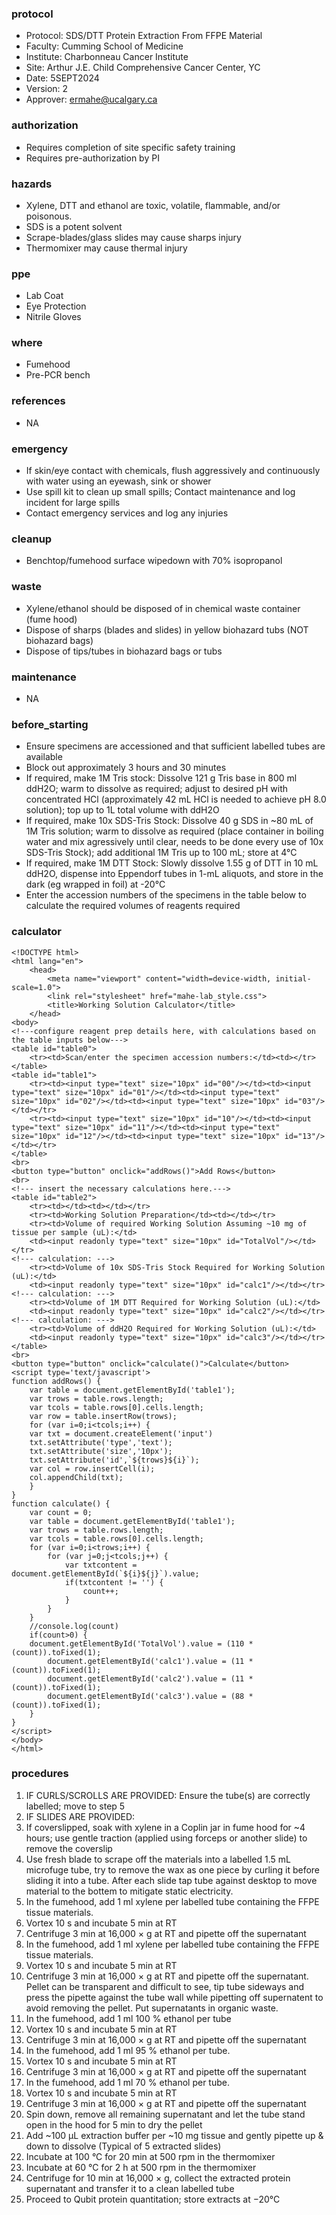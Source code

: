 ### protocol
- Protocol: SDS/DTT Protein Extraction From FFPE Material
- Faculty: Cumming School of Medicine
- Institute: Charbonneau Cancer Institute
- Site: Arthur J.E. Child Comprehensive Cancer Center, YC
- Date: 5SEPT2024
- Version: 2
- Approver: ermahe@ucalgary.ca

### authorization
- Requires completion of site specific safety training
- Requires pre-authorization by PI

### hazards
- Xylene, DTT and ethanol are toxic, volatile, flammable, and/or poisonous.
- SDS is a potent solvent
- Scrape-blades/glass slides may cause sharps injury
- Thermomixer may cause thermal injury

### ppe
- Lab Coat
- Eye Protection
- Nitrile Gloves

### where
- Fumehood
- Pre-PCR bench

### references
- NA

### emergency
- If skin/eye contact with chemicals, flush aggressively and continuously with water using an eyewash, sink or shower
- Use spill kit to clean up small spills; Contact maintenance and log incident for large spills
- Contact emergency services and log any injuries

### cleanup
- Benchtop/fumehood surface wipedown with 70% isopropanol

### waste
- Xylene/ethanol should be disposed of in chemical waste container (fume hood)
- Dispose of sharps (blades and slides) in yellow biohazard tubs (NOT biohazard bags)
- Dispose of tips/tubes in biohazard bags or tubs

### maintenance
- NA

### before_starting
- Ensure specimens are accessioned and that sufficient labelled tubes are available
- Block out approximately 3 hours and 30 minutes
- If required, make 1M Tris stock: Dissolve 121 g Tris base in 800 ml ddH2O; warm to dissolve as required; adjust to desired pH with concentrated HCl (approximately 42 mL HCl is needed to achieve pH 8.0 solution); top up to 1L total volume with ddH2O
- If required, make 10x SDS-Tris Stock: Dissolve 40 g SDS in ~80 mL of 1M Tris solution; warm to dissolve as required (place container in boiling water and mix agressively until clear, needs to be done every use of 10x SDS-Tris Stock); add additional 1M Tris up to 100 mL; store at 4°C
- If required, make 1M DTT Stock: Slowly dissolve 1.55 g of DTT in 10 mL ddH2O, dispense into Eppendorf tubes in 1-mL aliquots, and store in the dark (eg wrapped in foil) at -20°C
- Enter the accession numbers of the specimens in the table below to calculate the required volumes of reagents required

### calculator
~~~~
<!DOCTYPE html>
<html lang="en">
	<head>
		<meta name="viewport" content="width=device-width, initial-scale=1.0">
		<link rel="stylesheet" href="mahe-lab_style.css">
		<title>Working Solution Calculator</title>
	</head>
<body>
<!---configure reagent prep details here, with calculations based on the table inputs below--->
<table id="table0">
	<tr><td>Scan/enter the specimen accession numbers:</td><td></tr>
</table>
<table id="table1">
	<tr><td><input type="text" size="10px" id="00"/></td><td><input type="text" size="10px" id="01"/></td><td><input type="text" size="10px" id="02"/></td><td><input type="text" size="10px" id="03"/></td></tr>
	<tr><td><input type="text" size="10px" id="10"/></td><td><input type="text" size="10px" id="11"/></td><td><input type="text" size="10px" id="12"/></td><td><input type="text" size="10px" id="13"/></td></tr>
</table>
<br>
<button type="button" onclick="addRows()">Add Rows</button>
<br>
<!--- insert the necessary calculations here.--->
<table id="table2">
	<tr><td></td><td></td></tr>
	<tr><td>Working Solution Preparation</td><td></td></tr>
	<tr><td>Volume of required Working Solution Assuming ~10 mg of tissue per sample (uL):</td>
	<td><input readonly type="text" size="10px" id="TotalVol"/></td></tr>
<!--- calculation: --->
	<tr><td>Volume of 10x SDS-Tris Stock Required for Working Solution (uL):</td>
	<td><input readonly type="text" size="10px" id="calc1"/></td></tr>
<!--- calculation: --->
	<tr><td>Volume of 1M DTT Required for Working Solution (uL):</td>
	<td><input readonly type="text" size="10px" id="calc2"/></td></tr>
<!--- calculation: --->
	<tr><td>Volume of ddH2O Required for Working Solution (uL):</td>
	<td><input readonly type="text" size="10px" id="calc3"/></td></tr>
</table>
<br>
<button type="button" onclick="calculate()">Calculate</button>
<script type='text/javascript'>
function addRows() {
    var table = document.getElementById('table1');
    var trows = table.rows.length;
    var tcols = table.rows[0].cells.length;
    var row = table.insertRow(trows);
    for (var i=0;i<tcols;i++) {
	var txt = document.createElement('input')
	txt.setAttribute('type','text');
	txt.setAttribute('size','10px');
	txt.setAttribute('id',`${trows}${i}`);
	var col = row.insertCell(i);
	col.appendChild(txt);
    }
}	
function calculate() {
    var count = 0;
    var table = document.getElementById('table1');
    var trows = table.rows.length;
    var tcols = table.rows[0].cells.length;
    for (var i=0;i<trows;i++) {
        for (var j=0;j<tcols;j++) {
            var txtcontent = document.getElementById(`${i}${j}`).value;
            if(txtcontent != '') {
                count++;
            }
        }
    }
    //console.log(count)
    if(count>0) {
	document.getElementById('TotalVol').value = (110 * (count)).toFixed(1);
        document.getElementById('calc1').value = (11 * (count)).toFixed(1);
        document.getElementById('calc2').value = (11 * (count)).toFixed(1);
        document.getElementById('calc3').value = (88 * (count)).toFixed(1);
    }
}
</script>
</body>
</html>
~~~~

### procedures
1. IF CURLS/SCROLLS ARE PROVIDED: Ensure the tube(s) are correctly labelled; move to step 5
2. IF SLIDES ARE PROVIDED:
3. If coverslipped, soak with xylene in a Coplin jar in fume hood for ~4 hours; use gentle traction (applied using forceps or another slide) to remove the coverslip
4. Use fresh blade to scrape off the materials into a labelled 1.5 mL microfuge tube, try to remove the wax as one piece by curling it before sliding it into a tube.  After each slide tap tube against desktop to move material to the bottem to mitigate static electricity.
5. In the fumehood, add 1 ml xylene per labelled tube containing the FFPE tissue materials.
6. Vortex 10 s and incubate 5 min at RT
7. Centrifuge 3 min at 16,000 × g at RT and pipette off the supernatant
8. In the fumehood, add 1 ml xylene per labelled tube containing the FFPE tissue materials.
9. Vortex 10 s and incubate 5 min at RT
10. Centrifuge 3 min at 16,000 × g at RT and pipette off the supernatant.  Pellet can be transparent and difficult to see, tip tube sideways and press the pipette against the tube wall while pipetting off supernatent to avoid removing the pellet.  Put supernatants in organic waste. 
11. In the fumehood, add 1 ml 100 % ethanol per tube
12. Vortex 10 s and incubate 5 min at RT
13. Centrifuge 3 min at 16,000 × g at RT and pipette off the supernatant
14. In the fumehood, add 1 ml 95 % ethanol per tube.
15. Vortex 10 s and incubate 5 min at RT
16. Centrifuge 3 min at 16,000 × g at RT and pipette off the supernatant
17. In the fumehood, add 1 ml 70 % ethanol per tube.
18. Vortex 10 s and incubate 5 min at RT
19. Centrifuge 3 min at 16,000 × g at RT and pipette off the supernatant
20. Spin down, remove all remaining supernatant and let the tube stand open in the hood for 5 min to dry the pellet
21. Add ~100 μL extraction buffer per ~10 mg tissue and gently pipette up & down to dissolve (Typical of 5 extracted slides)
22. Incubate at 100 °C for 20 min at 500 rpm in the thermomixer
23. Incubate at 60 °C for 2 h at 500 rpm in the thermomixer
24. Centrifuge for 10 min at 16,000 × g, collect the extracted protein supernatant and transfer it to a clean labelled tube
25. Proceed to Qubit protein quantitation; store extracts at −20°C
